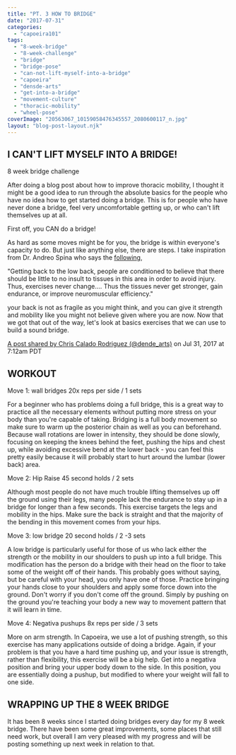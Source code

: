 ```yaml
---
title: "PT. 3 HOW TO BRIDGE"
date: "2017-07-31"
categories: 
  - "capoeira101"
tags: 
  - "8-week-bridge"
  - "8-week-challenge"
  - "bridge"
  - "bridge-pose"
  - "can-not-lift-myself-into-a-bridge"
  - "capoeira"
  - "densde-arts"
  - "get-into-a-bridge"
  - "movement-culture"
  - "thoracic-mobility"
  - "wheel-pose"
coverImage: "20563067_10159058476345557_2080600117_n.jpg"
layout: "blog-post-layout.njk"
---
```


## I CAN'T LIFT MYSELF INTO A BRIDGE!

8 week bridge challenge

After doing a blog post about how to improve thoracic mobility, I thought it might be a good idea to run through the absolute basics for the people who have no idea how to get started doing a bridge. This is for people who have never done a bridge, feel very uncomfortable getting up, or who can't lift themselves up at all.

First off, you CAN do a bridge!

As hard as some moves might be for you, the bridge is within everyone's capacity to do. But just like anything else, there are steps. I take inspiration from Dr. Andreo Spina who says the [following](https://barbend.com/andreo-spina-kinstretch/),

"Getting back to the low back, people are conditioned to believe that there should be little to no insult to tissues in this area in order to avoid injury.  Thus, exercises never change…. Thus the tissues never get stronger, gain endurance, or improve neuromuscular efficiency."

your back is not as fragile as you might think, and you can give it strength and mobility like you might not believe given where you are now. Now that we got that out of the way, let's look at basics exercises that we can use to build a sound bridge.

[A post shared by Chris Calado Rodriguez (@dende\_arts)](https://www.instagram.com/p/BXNr_14A6pP/) on Jul 31, 2017 at 7:12am PDT

## WORKOUT

Move 1: wall bridges     20x reps per side  / 1 sets

For a beginner who has problems doing a full bridge, this is a great way to practice all the necessary elements without putting more stress on your body than you're capable of taking. Bridging is a full body movement so make sure to warm up the posterior chain as well as you can beforehand. Because wall rotations are lower in intensity, they should be done slowly, focusing on keeping the knees behind the feet, pushing the hips and chest up, while avoiding excessive bend at the lower back - you can feel this pretty easily because it will probably start to hurt around the lumbar (lower back) area.

Move 2: Hip Raise     45 second holds / 2 sets

Although most people do not have much trouble lifting themselves up off the ground using their legs, many people lack the endurance to stay up in a bridge for longer than a few seconds. This exercise targets the legs and mobility in the hips. Make sure the back is straight and that the majority of the bending in this movement comes from your hips.

Move 3: low bridge     20 second holds / 2 -3 sets

A low bridge is particularly useful for those of us who lack either the strength or the mobility in our shoulders to push up into a full bridge. This modification has the person do a bridge with their head on the floor to take some of the weight off of their hands. This probably goes without saying, but be careful with your head, you only have one of those. Practice bringing your hands close to your shoulders and apply some force down into the ground. Don't worry if you don't come off the ground. Simply by pushing on the ground you're teaching your body a new way to movement pattern that it will learn in time.

Move 4: Negativa pushups    8x reps per side  / 3 sets

More on arm strength. In Capoeira, we use a lot of pushing strength, so this exercise has many applications outside of doing a bridge. Again, if your problem is that you have a hard time pushing up, and your issue is strength, rather than flexibility, this exercise will be a big help. Get into a negativa position and bring your upper body down to the side. In this position, you are essentially doing a pushup, but modified to where your weight will fall to one side.

## WRAPPING UP THE 8 WEEK BRIDGE

It has been 8 weeks since I started doing bridges every day for my 8 week bridge. There have been some great improvements, some places that still need work, but overall I am very pleased with my progress and will be posting something up next week in relation to that.